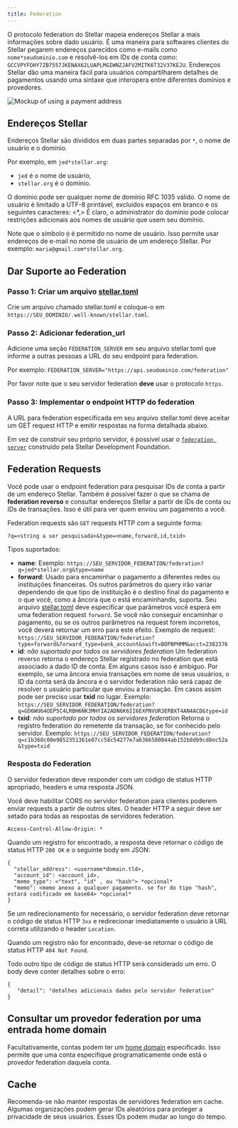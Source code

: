 ```yaml
---
title: Federation
---
```


O protocolo federation do Stellar mapeia endereços Stellar a mais informações sobre dado usuário. É uma maneira para softwares clientes do Stellar
pegarem endereços parecidos como e-mails como `nome*seudominio.com` e resolvê-los em IDs de conta como: `GCCVPYFOHY7ZB7557JKENAX62LUAPLMGIWNZJAFV2MITK6T32V37KEJU`. Endereços Stellar dão uma maneira fácil
para usuários compartilharem detalhes de pagamentos usando uma sintaxe que interopera entre diferentes domínios e provedores.

![Mockup of using a payment address](assets/mockup.png)

## Endereços Stellar

Endereços Stellar são divididos em duas partes separadas por `*`, o nome de usuário e o domínio.

Por exemplo, em  `jed*stellar.org`:
* `jed` é o nome de usuário,
* `stellar.org` é o domínio.

O domínio pode ser qualquer nome de domínio RFC 1035 válido.
O nome de usuário é limitado a UTF-8 printável, excluídos espaços em branco e os seguintes caracteres: <*,> É claro, o administrator do domínio pode colocar restrições adicionais aos nomes de usuário que usem seu domínio.

Note que o símbolo `@` é permitido no nome de usuário. Isso permite usar endereços de e-mail no nome de usuário de um endereço Stellar. Por exemplo: `maria@gmail.com*stellar.org`.

## Dar Suporte ao Federation

### Passo 1: Criar um arquivo [stellar.toml](./stellar-toml.md)

Crie um arquivo chamado stellar.toml e coloque-o em `https://SEU_DOMINIO/.well-known/stellar.toml`.

### Passo 2: Adicionar federation_url

Adicione uma seção `FEDERATION_SERVER` em seu arquivo stellar.toml que informe a outras pessoas a URL do seu endpoint para federation.

Por exemplo: `FEDERATION_SERVER="https://api.seudominio.com/federation"`

Por favor note que o seu servidor federation **deve** usar o protocolo `https`.

### Passo 3: Implementar o endpoint HTTP do federation

A URL para federation especificada em seu arquivo stellar.toml deve aceitar um GET request HTTP e emitir respostas na forma detalhada abaixo.

Em vez de construir seu próprio servidor, é possível usar o [`federation server`](https://github.com/stellar/go/tree/master/services/federation) construído pela Stellar Development Foundation.

## Federation Requests
Você pode usar o endpoint federation para pesquisar IDs de conta a partir de um endereço Stellar. Também é possível fazer o que se chama de **federation reverso** e consultar endereços Stellar a partir de IDs de conta ou IDs de transações. Isso é útil para ver quem enviou um pagamento a você.

Federation requests são `GET` requests HTTP com a seguinte forma:

`?q=<string a ser pesquisada>&type=<name,forward,id,txid>`

Tipos suportados:
 - **name**: Exemplo: `https://SEU_SERVIDOR_FEDERATION/federation?q=jed*stellar.org&type=name`
 - **forward**: Usado para encaminhar o pagamento a diferentes redes ou instituições financeiras. Os outros parâmetros do query irão variar dependendo de que tipo de instituição é o destino final do pagamento e o que você, como a âncora que o está encaminhando, suporta. Seu arquivo [stellar.toml](./stellar-toml.md) deve especificar que parâmetros você espera em uma federation request `forward`. Se você não conseguir encaminhar o pagamento, ou se os outros parâmetros na request forem incorretos, você deverá retornar um erro para este efeito. Exemplo de request:  `https://SEU_SERVIDOR_FEDERATION/federation?type=forward&forward_type=bank_account&swift=BOPBPHMM&acct=2382376`
 - **id**: *não suportado por todos os servidores federation* Um federation reverso retorna o endereço Stellar registrado no federation que está associado a dado ID de conta. Em alguns casos isso é ambíguo. Por exemplo, se uma âncora envia transações em nome de seus usuários, o ID da conta será da âncora e o servidor federation não será capaz de resolver o usuário particular que enviou a transação. Em casos assim pode ser preciso usar **txid** no lugar. Exemplo: `https://SEU_SERVIDOR_FEDERATION/federation?q=GD6WU64OEP5C4LRBH6NK3MHYIA2ADN6K6II6EXPNVUR3ERBXT4AN4ACD&type=id`
 - **txid**: *não suportado por todos os servidores federation* Retorna o registro federation do remetente da transação, se for conhecido pelo servidor. Exemplo: `https://SEU_SERVIDOR_FEDERATION/federation?q=c1b368c00e9852351361e07cc58c54277e7a6366580044ab152b8db9cd8ec52a
&type=txid`

### Resposta do Federation
O servidor federation deve responder com um código de status HTTP apropriado, headers e uma resposta JSON.

Você deve habilitar CORS no servidor federation para clientes poderem enviar requests a partir de outros sites. O header HTTP a seguir deve ser setado para todas as respostas de servidores federation.

```
Access-Control-Allow-Origin: *
```

Quando um registro for encontrado, a resposta deve retornar o código de status HTTP `200 OK` e o seguinte body em JSON:

```
{
  "stellar_address": <username*domain.tld>,
  "account_id": <account_id>,
  "memo_type": <"text", "id" , ou "hash"> *opcional*
  "memo": <memo anexo a qualquer pagamento. se for do tipo "hash", estará codificado em base64> *opcional*
}
```

Se um redirecionamento for necessário, o servidor federation deve retornar o código de status HTTP `3xx` e redirecionar imediatamente o usuário à URL correta utilizando o header `Location`.

Quando um registro não for encontrado, deve-se retornar o código de status HTTP `404 Not Found`.

Todo outro tipo de código de status HTTP será considerado um erro. O body deve conter detalhes sobre o erro:

```
{
   "detail": "detalhes adicionais dados pelo servidor federation"
}
```

## Consultar um provedor federation por uma entrada home domain
Facultativamente, contas podem ter um [home domain](./accounts.md#home-domain) especificado. Isso permite que uma conta especifique programaticamente onde está o provedor federation daquela conta.

## Cache

Recomenda-se não manter respostas de servidores federation em cache. Algumas organizações podem gerar IDs aleatórios para proteger a privacidade de seus usuários. Esses IDs podem mudar ao longo do tempo.
